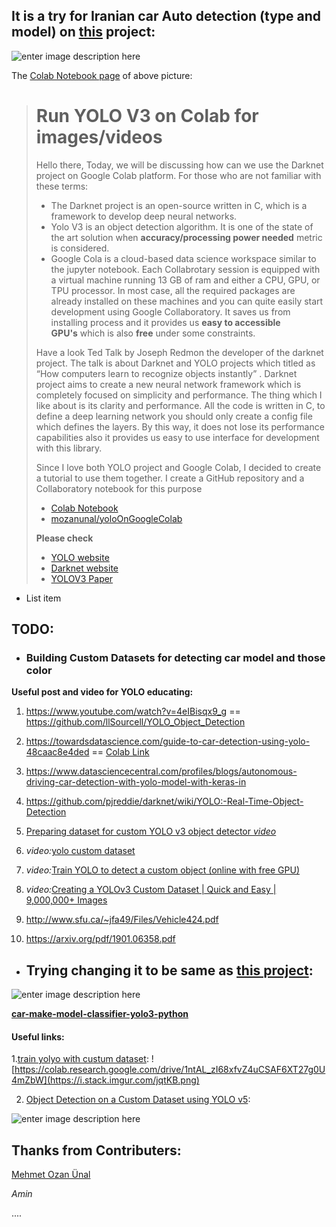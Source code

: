 

## It is a try for Iranian car Auto detection (type and model) on [this](https://github.com/mozanunal/yoloOnGoogleColab) project:

![enter image description here](https://i.stack.imgur.com/Tncs9.jpg)

The [Colab Notebook page](https://github.com/CAR-Driving/yoloOnGoogleColab/blob/master/So_test_yoloColabDemo(iranian%20car%20test).ipynb) of above picture:

> # Run YOLO V3 on Colab for images/videos
> 
> Hello there, Today, we will be discussing how can we use the Darknet
> project on Google Colab platform. For those who are not familiar with
> these terms:
> 
> - The Darknet project is an open-source written in C, which is a framework to develop deep neural networks.
> - Yolo V3 is an object detection algorithm. It is one of the state of the art solution when **accuracy/processing power needed** metric is
> considered.
> - Google Cola is a cloud-based data science workspace similar to the jupyter notebook. Each Collabrotary session is equipped with a virtual
> machine running 13 GB of ram and either a CPU, GPU, or TPU processor.
> In most case, all the required packages are already installed on these
> machines and you can quite easily start development using Google
> Collaboratory. It saves us from installing process and it provides
> us **easy to accessible GPU's** which is also **free** under some
> constraints.
> 
> Have a look Ted Talk by Joseph Redmon the developer of the darknet
> project. The talk is about Darknet and YOLO projects which titled as
> “How computers learn to recognize objects instantly” . Darknet project
> aims to create a new neural network framework which is completely
> focused on simplicity and performance. The thing which I like about is
> its clarity and performance. All the code is written in C, to define a
> deep learning network you should only create a config file which
> defines the layers. By this way, it does not lose its performance
> capabilities also it provides us easy to use interface for development
> with this library.
> 
> Since I love both YOLO project and Google Colab, I decided to create a
> tutorial to use them together. I create a GitHub repository and a
> Collaboratory notebook for this purpose
> 
> - [Colab Notebook](https://colab.research.google.com/drive/1DcXQ_pLtLVvQAwILZR-kF0ZJwhkp11Jl)
> - [mozanunal/yoloOnGoogleColab](https://github.com/mozanunal/yoloOnGoogleColab)
> 
> **Please check**
> - [YOLO website](https://pjreddie.com/darknet/yolo/)
> - [Darknet website](https://pjreddie.com/darknet/)
> - [YOLOV3 Paper](https://arxiv.org/abs/1804.02767)

 - List item

## TODO:

 - ### Building Custom Datasets for detecting car model and those color

**Useful post and video for YOLO educating:**

 1. https://www.youtube.com/watch?v=4eIBisqx9_g ==
    https://github.com/llSourcell/YOLO_Object_Detection
 
 2. https://towardsdatascience.com/guide-to-car-detection-using-yolo-48caac8e4ded
    == [Colab Link](https://colab.research.google.com/github/TheClub4/car-detection-yolov2/blob/master/Car%20detection%20for%20Autonomous%20Driving/Autonomous_driving_application_Car_detection_v3a.ipynb#scrollTo=Q-W8mwZCddtu)
 3. https://www.datasciencecentral.com/profiles/blogs/autonomous-driving-car-detection-with-yolo-model-with-keras-in

 4. https://github.com/pjreddie/darknet/wiki/YOLO:-Real-Time-Object-Detection

 5. [Preparing dataset for custom YOLO v3 object detector *video*][1]

 6. *video:*[yolo custom dataset ][2]
 
 7. *video:*[Train YOLO to detect a custom object (online with free GPU) ](https://www.youtube.com/watch?v=_FNfRtXEbr4)

 8. *video:*[Creating a YOLOv3 Custom Dataset | Quick and Easy | 9,000,000+ Images](https://www.youtube.com/watch?v=_4A9inxGqRM)

 9. http://www.sfu.ca/~jfa49/Files/Vehicle424.pdf

 10. https://arxiv.org/pdf/1901.06358.pdf

 - ## Trying changing it to be same as [this project](https://github.com/spectrico/car-make-model-classifier-yolo3-python):

![enter image description here][4]

[**car-make-model-classifier-yolo3-python**][3]


#### Useful links:

 1.[train yolyo with custum dataset](https://colab.research.google.com/drive/1ntAL_zI68xfvZ4uCSAF6XT27g0U4mZbW):
 ![https://colab.research.google.com/drive/1ntAL_zI68xfvZ4uCSAF6XT27g0U4mZbW](https://i.stack.imgur.com/jqtKB.png)
 
 2. [Object Detection on a Custom Dataset using YOLO v5](https://colab.research.google.com/drive/1e4zvS6LyhOAayEDh3bz8MXFTJcVFSvZX?usp=sharing#scrollTo=zog_lDxCd0dg):

 ![enter image description here](https://i.stack.imgur.com/AhaTI.png)

## Thanks from Contributers:
[Mehmet Ozan Ünal](https://github.com/mozanunal/yoloOnGoogleColab)

*Amin*

....

  [1]: https://www.youtube.com/watch?v=XRVzuV9RexY
  [2]: https://www.youtube.com/results?search_query=yolo%20custom%20dataset
  [3]: https://github.com/spectrico/car-make-model-classifier-yolo3-python
  [4]: https://i.stack.imgur.com/EwXFZ.png
